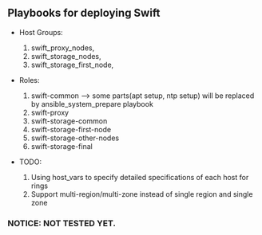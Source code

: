 ## Playbooks for deploying Swift

- Host Groups: 
    1. swift_proxy_nodes, 
    2. swift_storage_nodes, 
    3. swift_storage_first_node,

- Roles:
    1. swift-common     --> some parts(apt setup, ntp setup) will be replaced by ansible_system_prepare playbook
    2. swift-proxy
    3. swift-storage-common
    4. swift-storage-first-node
    5. swift-storage-other-nodes
    6. swift-storage-final

- TODO:
    1. Using host_vars to specify detailed specifications of each host for rings
    2. Support multi-region/multi-zone instead of single region and single zone

### NOTICE: NOT TESTED YET.
